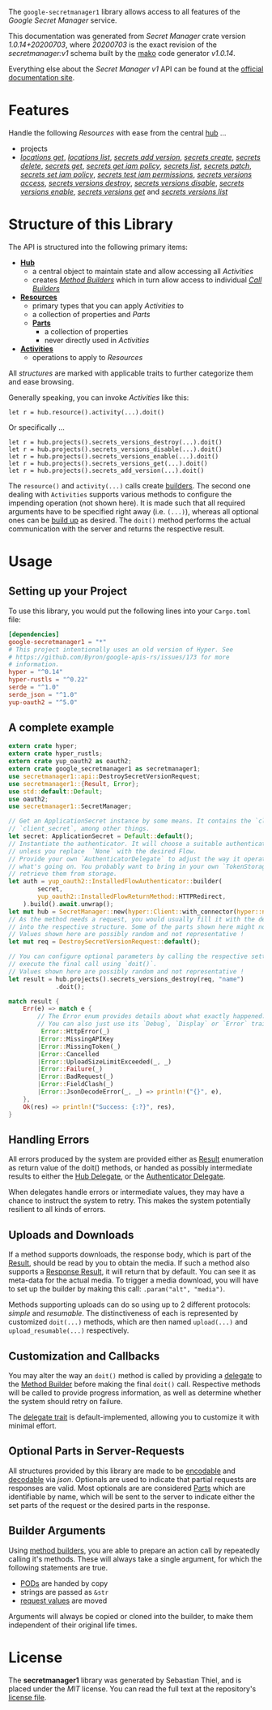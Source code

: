 <!---
DO NOT EDIT !
This file was generated automatically from 'src/mako/api/README.md.mako'
DO NOT EDIT !
-->
The `google-secretmanager1` library allows access to all features of the *Google Secret Manager* service.

This documentation was generated from *Secret Manager* crate version *1.0.14+20200703*, where *20200703* is the exact revision of the *secretmanager:v1* schema built by the [mako](http://www.makotemplates.org/) code generator *v1.0.14*.

Everything else about the *Secret Manager* *v1* API can be found at the
[official documentation site](https://cloud.google.com/secret-manager/).
# Features

Handle the following *Resources* with ease from the central [hub](https://docs.rs/google-secretmanager1/1.0.14+20200703/google_secretmanager1/SecretManager) ... 

* projects
 * [*locations get*](https://docs.rs/google-secretmanager1/1.0.14+20200703/google_secretmanager1/api::ProjectLocationGetCall), [*locations list*](https://docs.rs/google-secretmanager1/1.0.14+20200703/google_secretmanager1/api::ProjectLocationListCall), [*secrets add version*](https://docs.rs/google-secretmanager1/1.0.14+20200703/google_secretmanager1/api::ProjectSecretAddVersionCall), [*secrets create*](https://docs.rs/google-secretmanager1/1.0.14+20200703/google_secretmanager1/api::ProjectSecretCreateCall), [*secrets delete*](https://docs.rs/google-secretmanager1/1.0.14+20200703/google_secretmanager1/api::ProjectSecretDeleteCall), [*secrets get*](https://docs.rs/google-secretmanager1/1.0.14+20200703/google_secretmanager1/api::ProjectSecretGetCall), [*secrets get iam policy*](https://docs.rs/google-secretmanager1/1.0.14+20200703/google_secretmanager1/api::ProjectSecretGetIamPolicyCall), [*secrets list*](https://docs.rs/google-secretmanager1/1.0.14+20200703/google_secretmanager1/api::ProjectSecretListCall), [*secrets patch*](https://docs.rs/google-secretmanager1/1.0.14+20200703/google_secretmanager1/api::ProjectSecretPatchCall), [*secrets set iam policy*](https://docs.rs/google-secretmanager1/1.0.14+20200703/google_secretmanager1/api::ProjectSecretSetIamPolicyCall), [*secrets test iam permissions*](https://docs.rs/google-secretmanager1/1.0.14+20200703/google_secretmanager1/api::ProjectSecretTestIamPermissionCall), [*secrets versions access*](https://docs.rs/google-secretmanager1/1.0.14+20200703/google_secretmanager1/api::ProjectSecretVersionAccesCall), [*secrets versions destroy*](https://docs.rs/google-secretmanager1/1.0.14+20200703/google_secretmanager1/api::ProjectSecretVersionDestroyCall), [*secrets versions disable*](https://docs.rs/google-secretmanager1/1.0.14+20200703/google_secretmanager1/api::ProjectSecretVersionDisableCall), [*secrets versions enable*](https://docs.rs/google-secretmanager1/1.0.14+20200703/google_secretmanager1/api::ProjectSecretVersionEnableCall), [*secrets versions get*](https://docs.rs/google-secretmanager1/1.0.14+20200703/google_secretmanager1/api::ProjectSecretVersionGetCall) and [*secrets versions list*](https://docs.rs/google-secretmanager1/1.0.14+20200703/google_secretmanager1/api::ProjectSecretVersionListCall)




# Structure of this Library

The API is structured into the following primary items:

* **[Hub](https://docs.rs/google-secretmanager1/1.0.14+20200703/google_secretmanager1/SecretManager)**
    * a central object to maintain state and allow accessing all *Activities*
    * creates [*Method Builders*](https://docs.rs/google-secretmanager1/1.0.14+20200703/google_secretmanager1/client::MethodsBuilder) which in turn
      allow access to individual [*Call Builders*](https://docs.rs/google-secretmanager1/1.0.14+20200703/google_secretmanager1/client::CallBuilder)
* **[Resources](https://docs.rs/google-secretmanager1/1.0.14+20200703/google_secretmanager1/client::Resource)**
    * primary types that you can apply *Activities* to
    * a collection of properties and *Parts*
    * **[Parts](https://docs.rs/google-secretmanager1/1.0.14+20200703/google_secretmanager1/client::Part)**
        * a collection of properties
        * never directly used in *Activities*
* **[Activities](https://docs.rs/google-secretmanager1/1.0.14+20200703/google_secretmanager1/client::CallBuilder)**
    * operations to apply to *Resources*

All *structures* are marked with applicable traits to further categorize them and ease browsing.

Generally speaking, you can invoke *Activities* like this:

```Rust,ignore
let r = hub.resource().activity(...).doit()
```

Or specifically ...

```ignore
let r = hub.projects().secrets_versions_destroy(...).doit()
let r = hub.projects().secrets_versions_disable(...).doit()
let r = hub.projects().secrets_versions_enable(...).doit()
let r = hub.projects().secrets_versions_get(...).doit()
let r = hub.projects().secrets_add_version(...).doit()
```

The `resource()` and `activity(...)` calls create [builders][builder-pattern]. The second one dealing with `Activities` 
supports various methods to configure the impending operation (not shown here). It is made such that all required arguments have to be 
specified right away (i.e. `(...)`), whereas all optional ones can be [build up][builder-pattern] as desired.
The `doit()` method performs the actual communication with the server and returns the respective result.

# Usage

## Setting up your Project

To use this library, you would put the following lines into your `Cargo.toml` file:

```toml
[dependencies]
google-secretmanager1 = "*"
# This project intentionally uses an old version of Hyper. See
# https://github.com/Byron/google-apis-rs/issues/173 for more
# information.
hyper = "^0.14"
hyper-rustls = "^0.22"
serde = "^1.0"
serde_json = "^1.0"
yup-oauth2 = "^5.0"
```

## A complete example

```Rust
extern crate hyper;
extern crate hyper_rustls;
extern crate yup_oauth2 as oauth2;
extern crate google_secretmanager1 as secretmanager1;
use secretmanager1::api::DestroySecretVersionRequest;
use secretmanager1::{Result, Error};
use std::default::Default;
use oauth2;
use secretmanager1::SecretManager;

// Get an ApplicationSecret instance by some means. It contains the `client_id` and 
// `client_secret`, among other things.
let secret: ApplicationSecret = Default::default();
// Instantiate the authenticator. It will choose a suitable authentication flow for you, 
// unless you replace  `None` with the desired Flow.
// Provide your own `AuthenticatorDelegate` to adjust the way it operates and get feedback about 
// what's going on. You probably want to bring in your own `TokenStorage` to persist tokens and
// retrieve them from storage.
let auth = yup_oauth2::InstalledFlowAuthenticator::builder(
        secret,
        yup_oauth2::InstalledFlowReturnMethod::HTTPRedirect,
    ).build().await.unwrap();
let mut hub = SecretManager::new(hyper::Client::with_connector(hyper::net::HttpsConnector::new(hyper_rustls::TlsClient::new())), auth);
// As the method needs a request, you would usually fill it with the desired information
// into the respective structure. Some of the parts shown here might not be applicable !
// Values shown here are possibly random and not representative !
let mut req = DestroySecretVersionRequest::default();

// You can configure optional parameters by calling the respective setters at will, and
// execute the final call using `doit()`.
// Values shown here are possibly random and not representative !
let result = hub.projects().secrets_versions_destroy(req, "name")
             .doit();

match result {
    Err(e) => match e {
        // The Error enum provides details about what exactly happened.
        // You can also just use its `Debug`, `Display` or `Error` traits
         Error::HttpError(_)
        |Error::MissingAPIKey
        |Error::MissingToken(_)
        |Error::Cancelled
        |Error::UploadSizeLimitExceeded(_, _)
        |Error::Failure(_)
        |Error::BadRequest(_)
        |Error::FieldClash(_)
        |Error::JsonDecodeError(_, _) => println!("{}", e),
    },
    Ok(res) => println!("Success: {:?}", res),
}

```
## Handling Errors

All errors produced by the system are provided either as [Result](https://docs.rs/google-secretmanager1/1.0.14+20200703/google_secretmanager1/client::Result) enumeration as return value of
the doit() methods, or handed as possibly intermediate results to either the 
[Hub Delegate](https://docs.rs/google-secretmanager1/1.0.14+20200703/google_secretmanager1/client::Delegate), or the [Authenticator Delegate](https://docs.rs/yup-oauth2/*/yup_oauth2/trait.AuthenticatorDelegate.html).

When delegates handle errors or intermediate values, they may have a chance to instruct the system to retry. This 
makes the system potentially resilient to all kinds of errors.

## Uploads and Downloads
If a method supports downloads, the response body, which is part of the [Result](https://docs.rs/google-secretmanager1/1.0.14+20200703/google_secretmanager1/client::Result), should be
read by you to obtain the media.
If such a method also supports a [Response Result](https://docs.rs/google-secretmanager1/1.0.14+20200703/google_secretmanager1/client::ResponseResult), it will return that by default.
You can see it as meta-data for the actual media. To trigger a media download, you will have to set up the builder by making
this call: `.param("alt", "media")`.

Methods supporting uploads can do so using up to 2 different protocols: 
*simple* and *resumable*. The distinctiveness of each is represented by customized 
`doit(...)` methods, which are then named `upload(...)` and `upload_resumable(...)` respectively.

## Customization and Callbacks

You may alter the way an `doit()` method is called by providing a [delegate](https://docs.rs/google-secretmanager1/1.0.14+20200703/google_secretmanager1/client::Delegate) to the 
[Method Builder](https://docs.rs/google-secretmanager1/1.0.14+20200703/google_secretmanager1/client::CallBuilder) before making the final `doit()` call. 
Respective methods will be called to provide progress information, as well as determine whether the system should 
retry on failure.

The [delegate trait](https://docs.rs/google-secretmanager1/1.0.14+20200703/google_secretmanager1/client::Delegate) is default-implemented, allowing you to customize it with minimal effort.

## Optional Parts in Server-Requests

All structures provided by this library are made to be [encodable](https://docs.rs/google-secretmanager1/1.0.14+20200703/google_secretmanager1/client::RequestValue) and 
[decodable](https://docs.rs/google-secretmanager1/1.0.14+20200703/google_secretmanager1/client::ResponseResult) via *json*. Optionals are used to indicate that partial requests are responses 
are valid.
Most optionals are are considered [Parts](https://docs.rs/google-secretmanager1/1.0.14+20200703/google_secretmanager1/client::Part) which are identifiable by name, which will be sent to 
the server to indicate either the set parts of the request or the desired parts in the response.

## Builder Arguments

Using [method builders](https://docs.rs/google-secretmanager1/1.0.14+20200703/google_secretmanager1/client::CallBuilder), you are able to prepare an action call by repeatedly calling it's methods.
These will always take a single argument, for which the following statements are true.

* [PODs][wiki-pod] are handed by copy
* strings are passed as `&str`
* [request values](https://docs.rs/google-secretmanager1/1.0.14+20200703/google_secretmanager1/client::RequestValue) are moved

Arguments will always be copied or cloned into the builder, to make them independent of their original life times.

[wiki-pod]: http://en.wikipedia.org/wiki/Plain_old_data_structure
[builder-pattern]: http://en.wikipedia.org/wiki/Builder_pattern
[google-go-api]: https://github.com/google/google-api-go-client

# License
The **secretmanager1** library was generated by Sebastian Thiel, and is placed 
under the *MIT* license.
You can read the full text at the repository's [license file][repo-license].

[repo-license]: https://github.com/Byron/google-apis-rsblob/master/LICENSE.md
